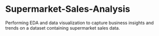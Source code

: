 # Supermarket-Sales-Analysis
Performing EDA and data visualization to capture business insights and trends on a dataset containing supermarket sales data.
